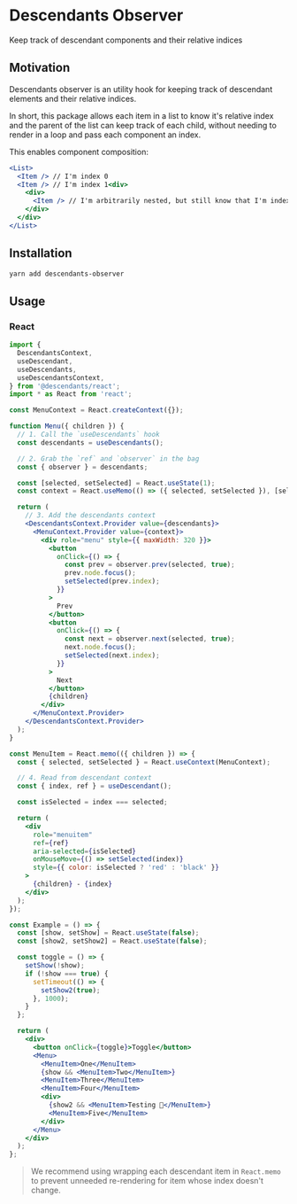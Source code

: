 # Descendants Observer

Keep track of descendant components and their relative indices

## Motivation

Descendants observer is an utility hook for keeping track of descendant elements and their relative indices.

In short, this package allows each item in a list to know it's relative index and the parent of the list can keep track of each child, without needing to render in a loop and pass each component an index.

This enables component composition:

```jsx
<List>
  <Item /> // I'm index 0
  <Item /> // I'm index 1<div>
    <div>
      <Item /> // I'm arbitrarily nested, but still know that I'm index 2
    </div>
  </div>
</List>
```

## Installation

```sh
yarn add descendants-observer
```

## Usage

### React

```jsx
import {
  DescendantsContext,
  useDescendant,
  useDescendants,
  useDescendantsContext,
} from '@descendants/react';
import * as React from 'react';

const MenuContext = React.createContext({});

function Menu({ children }) {
  // 1. Call the `useDescendants` hook
  const descendants = useDescendants();

  // 2. Grab the `ref` and `observer` in the bag
  const { observer } = descendants;

  const [selected, setSelected] = React.useState(1);
  const context = React.useMemo(() => ({ selected, setSelected }), [selected]);

  return (
    // 3. Add the descendants context
    <DescendantsContext.Provider value={descendants}>
      <MenuContext.Provider value={context}>
        <div role="menu" style={{ maxWidth: 320 }}>
          <button
            onClick={() => {
              const prev = observer.prev(selected, true);
              prev.node.focus();
              setSelected(prev.index);
            }}
          >
            Prev
          </button>
          <button
            onClick={() => {
              const next = observer.next(selected, true);
              next.node.focus();
              setSelected(next.index);
            }}
          >
            Next
          </button>
          {children}
        </div>
      </MenuContext.Provider>
    </DescendantsContext.Provider>
  );
}

const MenuItem = React.memo(({ children }) => {
  const { selected, setSelected } = React.useContext(MenuContext);

  // 4. Read from descendant context
  const { index, ref } = useDescendant();

  const isSelected = index === selected;

  return (
    <div
      role="menuitem"
      ref={ref}
      aria-selected={isSelected}
      onMouseMove={() => setSelected(index)}
      style={{ color: isSelected ? 'red' : 'black' }}
    >
      {children} - {index}
    </div>
  );
});

const Example = () => {
  const [show, setShow] = React.useState(false);
  const [show2, setShow2] = React.useState(false);

  const toggle = () => {
    setShow(!show);
    if (!show === true) {
      setTimeout(() => {
        setShow2(true);
      }, 1000);
    }
  };

  return (
    <div>
      <button onClick={toggle}>Toggle</button>
      <Menu>
        <MenuItem>One</MenuItem>
        {show && <MenuItem>Two</MenuItem>}
        <MenuItem>Three</MenuItem>
        <MenuItem>Four</MenuItem>
        <div>
          {show2 && <MenuItem>Testing 🌟</MenuItem>}
          <MenuItem>Five</MenuItem>
        </div>
      </Menu>
    </div>
  );
};
```

> We recommend using wrapping each descendant item in `React.memo` to
> prevent unneeded re-rendering for item whose index doesn't change.
